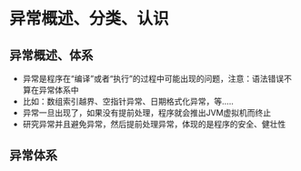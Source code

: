 # 异常概述、分类、认识

## 异常概述、体系

* 异常是程序在“编译”或者“执行”的过程中可能出现的问题，注意：语法错误不算在异常体系中
* 比如：数组索引越界、空指针异常、日期格式化异常，等.....
* 异常一旦出现了，如果没有提前处理，程序就会推出JVM虚拟机而终止
* 研究异常并且避免异常，然后提前处理异常，体现的是程序的安全、健壮性



## 异常体系


